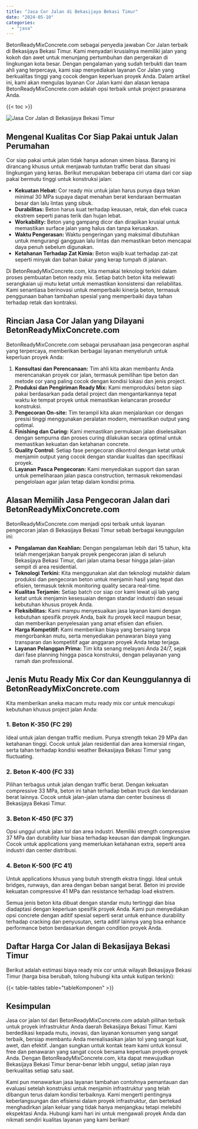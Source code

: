 ```yaml
---
title: "Jasa Cor Jalan di Bekasijaya Bekasi Timur"
date: "2024-05-10"
categories: 
  - "jasa"
---
```


BetonReadyMixConcrete.com sebagai penyedia jawaban Cor Jalan terbaik di Bekasijaya Bekasi Timur. Kami menyadari krusialnya memiliki jalan yang kokoh dan awet untuk menunjang pertumbuhan dan pergerakan di lingkungan kota besar. Dengan pengalaman yang sudah terbukti dan team ahli yang terpercaya, kami siap menyediakan layanan Cor Jalan yang berkualitas tinggi yang cocok dengan keperluan proyek Anda. Dalam artikel ini, kami akan mengulas layanan Cor Jalan kami dan alasan kenapa BetonReadyMixConcrete.com adalah opsi terbaik untuk project prasarana Anda.

{{< toc >}}

![Jasa Cor Jalan di Bekasijaya Bekasi Timur](https://betoncor8.github.io/cor/harga-beton-readymix-concrete%20(35).png)

## Mengenal Kualitas Cor Siap Pakai untuk Jalan Perumahan

Cor siap pakai untuk jalan tidak hanya adonan simen biasa. Barang ini dirancang khusus untuk menjawab tuntutan traffic berat dan situasi lingkungan yang keras. Berikut merupakan beberapa ciri utama dari cor siap pakai bermutu tinggi untuk konstruksi jalan:

- **Kekuatan Hebat:** Cor ready mix untuk jalan harus punya daya tekan minimal 30 MPa supaya dapat menahan berat kendaraan bermuatan besar dan lalu lintas yang sibuk.
- **Durabilitas:** Beton harus kuat terhadap keausan, retak, dan efek cuaca ekstrem seperti panas terik dan hujan lebat.
- **Workability:** Beton yang gampang dicor dan dirapikan krusial untuk memastikan surface jalan yang halus dan tanpa kerusakan.
- **Waktu Pengerasan:** Waktu pengeringan yang maksimal dibutuhkan untuk mengurangi gangguan lalu lintas dan memastikan beton mencapai daya penuh sebelum digunakan.
- **Ketahanan Terhadap Zat Kimia:** Beton wajib kuat terhadap zat-zat seperti minyak dan bahan bakar yang kerap tumpah di jalanan.

Di BetonReadyMixConcrete.com, kita memakai teknologi terkini dalam proses pembuatan beton ready mix. Setiap batch beton kita melewati serangkaian uji mutu ketat untuk memastikan konsistensi dan reliabilitas. Kami senantiasa berinovasi untuk memperbaiki kinerja beton, termasuk penggunaan bahan tambahan spesial yang memperbaiki daya tahan terhadap retak dan kontraksi.

## Rincian Jasa Cor Jalan yang Dilayani BetonReadyMixConcrete.com

BetonReadyMixConcrete.com sebagai perusahaan jasa pengecoran asphal yang terpercaya, memberikan berbagai layanan menyeluruh untuk keperluan proyek Anda:

1. **Konsultasi dan Perencanaan:** Tim ahli kita akan membantu Anda merencanakan proyek cor jalan, termasuk pemilihan tipe beton dan metode cor yang paling cocok dengan kondisi lokasi dan jenis project.
2. **Produksi dan Pengiriman Ready Mix:** Kami memproduksi beton siap pakai berdasarkan pada detail project dan mengantarkannya tepat waktu ke tempat proyek untuk memastikan kelancaran prosedur konstruksi.
3. **Pengecoran On-site:** Tim terampil kita akan menjalankan cor dengan presisi tinggi menggunakan peralatan modern, memastikan output yang optimal.
4. **Finishing dan Curing:** Kami memastikan permukaan jalan diselesaikan dengan sempurna dan proses curing dilakukan secara optimal untuk memastikan kekuatan dan ketahanan concrete.
5. **Quality Control:** Setiap fase pengecoran dikontrol dengan ketat untuk menjamin output yang cocok dengan standar kualitas dan specifikasi proyek.
6. **Layanan Pasca Pengecoran:** Kami menyediakan support dan saran untuk pemeliharaan jalan pasca construction, termasuk rekomendasi pengelolaan agar jalan tetap dalam kondisi prima.

## Alasan Memilih Jasa Pengecoran Jalan dari BetonReadyMixConcrete.com

BetonReadyMixConcrete.com menjadi opsi terbaik untuk layanan pengecoran jalan di Bekasijaya Bekasi Timur sebab berbagai keunggulan ini:

- **Pengalaman dan Keahlian:** Dengan pengalaman lebih dari 15 tahun, kita telah mengerjakan banyak proyek pengecoran jalan di seluruh Bekasijaya Bekasi Timur, dari jalan utama besar hingga jalan-jalan sempit di area residential.
- **Teknologi Terkini:** Kita menggunakan alat dan teknologi mutakhir dalam produksi dan pengecoran beton untuk menjamin hasil yang tepat dan efisien, termasuk teknik monitoring quality secara real-time.
- **Kualitas Terjamin:** Setiap batch cor siap cor kami lewat uji lab yang ketat untuk menjamin kesesuaian dengan standar industri dan sesuai kebutuhan khusus proyek Anda.
- **Fleksibilitas:** Kami mampu menyesuaikan jasa layanan kami dengan kebutuhan spesifik proyek Anda, baik itu proyek kecil maupun besar, dan memberikan penyelesaian yang amat efisien dan efisien.
- **Harga Kompetitif:** Kami memberikan biaya yang bersaing tanpa mengorbankan mutu, serta menyediakan penawaran biaya yang transparan dan kompetitif agar anggaran proyek Anda tetap terjaga.
- **Layanan Pelanggan Prima:** Tim kita senang melayani Anda 24/7, sejak dari fase planning hingga pasca konstruksi, dengan pelayanan yang ramah dan professional.

## Jenis Mutu Ready Mix Cor dan Keunggulannya di BetonReadyMixConcrete.com

Kita memberikan aneka macam mutu ready mix cor untuk mencukupi kebutuhan khusus project jalan Anda:

### 1\. Beton K-350 (FC 29)

Ideal untuk jalan dengan traffic medium. Punya strength tekan 29 MPa dan ketahanan tinggi. Cocok untuk jalan residential dan area komersial ringan, serta tahan terhadap kondisi weather Bekasijaya Bekasi Timur yang fluctuating.

### 2\. Beton K-400 (FC 33)

Pilihan terbagus untuk jalan dengan traffic berat. Dengan kekuatan compressive 33 MPa, beton ini tahan terhadap beban truck dan kendaraan berat lainnya. Cocok untuk jalan-jalan utama dan center business di Bekasijaya Bekasi Timur.

### 3\. Beton K-450 (FC 37)

Opsi unggul untuk jalan tol dan area industri. Memiliki strength compressive 37 MPa dan durability luar biasa terhadap keausan dan dampak lingkungan. Cocok untuk applications yang memerlukan ketahanan extra, seperti area industri dan center distribusi.

### 4\. Beton K-500 (FC 41)

Untuk applications khusus yang butuh strength ekstra tinggi. Ideal untuk bridges, runways, dan area dengan beban sangat berat. Beton ini provide kekuatan compressive 41 MPa dan resistance terhadap load ekstrem.

Semua jenis beton kita dibuat dengan standar mutu tertinggi dan bisa diadaptasi dengan keperluan spesifik proyek Anda. Kami pun menyediakan opsi concrete dengan aditif spesial seperti serat untuk enhance durability terhadap cracking dan penyusutan, serta aditif lainnya yang bisa enhance performance beton berdasarkan dengan condition proyek Anda.

## Daftar Harga Cor Jalan di Bekasijaya Bekasi Timur

Berikut adalah estimasi biaya ready mix cor untuk wilayah Bekasijaya Bekasi Timur (harga bisa berubah, tolong hubungi kita untuk kutipan terkini):

{{< table-tables table="tableKomponen" >}}

## Kesimpulan

Jasa cor jalan tol dari BetonReadyMixConcrete.com adalah pilihan terbaik untuk proyek infrastruktur Anda daerah Bekasijaya Bekasi Timur. Kami berdedikasi kepada mutu, inovasi, dan layanan konsumen yang sangat terbaik, bersiap membantu Anda merealisasikan jalan tol yang sangat kuat, awet, dan efektif. Jangan sungkan untuk kontak team kami untuk konsul free dan penawaran yang sangat cocok bersama keperluan proyek-proyek Anda. Dengan BetonReadyMixConcrete.com, kita dapat mewujudkan Bekasijaya Bekasi Timur benar-benar lebih unggul, setiap jalan raya berkualitas setiap satu saat.

Kami pun menawarkan jasa layanan tambahan contohnya pemantauan dan evaluasi setelah konstruksi untuk menjamin infrastruktur yang telah dibangun terus dalam kondisi terbaiknya. Kami mengerti pentingnya keberlangsungan dan efisiensi dalam proyek infrastruktur, dan bertekad menghadirkan jalan keluar yang tidak hanya menjangkau tetapi melebihi ekspektasi Anda. Hubungi kami hari ini untuk mengawali proyek Anda dan nikmati sendiri kualitas layanan yang kami berikan!
